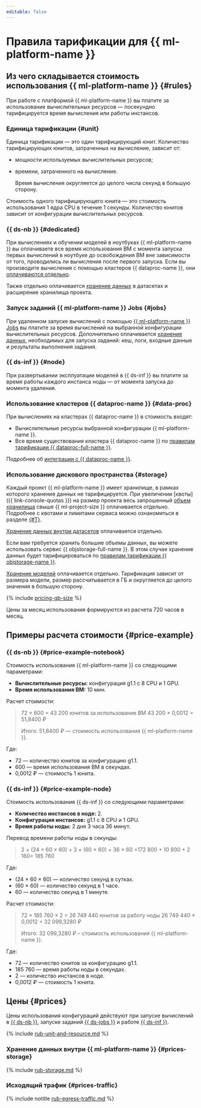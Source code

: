 ```yaml
---
editable: false
---
```


# Правила тарификации для {{ ml-platform-name }}


## Из чего складывается стоимость использования {{ ml-platform-name }} {#rules}

При работе с платформой {{ ml-platform-name }} вы платите за использование вычислительных ресурсов — посекундно тарифицируется время вычисления или работы инстансов.

### Единица тарификации {#unit}

Единица тарификации — это один тарифицирующий юнит. Количество тарифицирующих юнитов, затраченных на вычисление, зависит от:
* мощности используемых вычислительных ресурсов;
* времени, затраченного на вычисление.

  Время вычисления округляется до целого числа секунд в большую сторону.

Стоимость одного тарифицирующего юнита — это стоимость использования 1 ядра CPU в течение 1 секунды. Количество юнитов зависит от конфигурации вычислительных ресурсов.

### {{ ds-nb }} {#dedicated}

При вычислениях и обучении моделей в ноутбуках {{ ml-platform-name }} вы оплачиваете все время использования ВМ с момента запуска первых вычислений в ноутбуке до освобождения ВМ вне зависимости от того, проводились ли вычисления после первого запуска. Если вы производите вычисления с помощью кластеров {{ dataproc-name }}, они [оплачиваются отдельно](#data-proc).

Также отдельно оплачивается [хранение данных](#storage) в датасетах и расширение хранилища проекта.

### Запуск заданий {{ ml-platform-name }} Jobs {#jobs}

При удаленном запуске вычислений с помощью [{{ ml-platform-name }} Jobs](concepts/jobs/index.md) вы платите за время вычислений на выбранной конфигурации вычислительных ресурсов. Дополнительно оплачивается [хранение данных](#prices-storage), необходимых для запуска заданий: кеш, логи, входные данные и результаты выполнения задания.

### {{ ds-inf }} {#node}

При развертывании эксплуатации моделей в {{ ds-inf }} вы платите за время работы каждого инстанса ноды — от момента запуска до момента удаления. 

### Использование кластеров {{ dataproc-name }} {#data-proc}

При вычислениях на кластерах {{ dataproc-name }} в стоимость входят:
* Вычислительные ресурсы выбранной конфигурации {{ ml-platform-name }}.
* Все время существования кластера {{ dataproc-name }} по [правилам тарификации {{ dataproc-full-name }}](../data-proc/pricing.md).

Подробнее об [интеграции с {{ dataproc-name }}](concepts/data-proc.md).

### Использование дискового пространства {#storage}

Каждый проект {{ ml-platform-name }} имеет хранилище, в рамках которого хранение данных не тарифицируется. При увеличении [квоты]({{ link-console-quotas }}) на размер проекта весь запрошенный [объем хранилища](#prices-storage) свыше {{ ml-project-size }} оплачивается отдельно. Подробнее с квотами и лимитами сервиса можно ознакомиться в разделе [{#T}](concepts/limits.md).

[Хранение данных внутри датасетов](#prices-storage) оплачивается отдельно.

Если вам требуется хранить большие объемы данных, вы можете использовать сервис {{ objstorage-full-name }}. В этом случае хранение данных будет тарифицироваться по [правилам тарификации {{ objstorage-name }}](../storage/pricing.md).

[Хранение моделей](#prices-storage) оплачивается отдельно. Тарификация зависит от размера модели, размер рассчитывается в ГБ и округляется до целого значения в большую сторону. 

{% include [pricing-gb-size](../_includes/pricing-gb-size.md) %}

Цены за месяц использования формируются из расчета 720 часов в месяц.

## Примеры расчета стоимости {#price-example}

### {{ ds-nb }} {#price-example-notebook}

Стоимость использования {{ ml-platform-name }} со следующими параметрами:

* **Вычислительные ресурсы:** конфигурация g1.1 с 8 CPU и 1 GPU.
* **Время использования ВМ:** 10 мин.

Расчет стоимости:

> 72 × 600 = 43 200 юнитов за использование ВМ
> 43 200 × 0,0012 = 51,8400&nbsp;₽
>
> Итого: 51,8400&nbsp;₽ — стоимость использования {{ ml-platform-name }}.

Где:
* 72 — количество юнитов за конфигурацию g1.1.
* 600 — время использования ВМ в секундах.
* 0,0012 ₽ — стоимость 1 юнита.

### {{ ds-inf }} {#price-example-node}

Стоимость использования {{ ds-inf }} со следующими параметрами:

* **Количество инстансов в ноде:** 2.
* **Конфигурация инстансов:** g1.1 с 8 CPU и 1 GPU.
* **Время работы ноды:** 2 дня 3 часа 36 минут.

Перевод времени работы ноды в секунды:

> 2 × (24 × 60 × 60) + 3 × (60 × 60) + 36 × 60 =172 800 + 10 800 + 2 160= 185 760

Где:
* (24 × 60 × 60) — количество секунд в сутках.
* (60 × 60) — количество секунд в 1 часе.
* 60 — количество секунд в 1 минуте.

Расчет стоимости:

> 72 × 185 760 × 2 = 26 749 440 юнитов за работу ноды
> 26 749 440 × 0,0012 = 32 099,3280&nbsp;₽
>
> Итого: 32 099,3280&nbsp;₽ – стоимость использования {{ ml-platform-name }}.

Где:
* 72 — количество юнитов за конфигурацию g1.1.
* 185 760 — время работы ноды в секундах.
* 2 — количество инстансов в ноде.
* 0,0012 ₽ — стоимость 1 юнита.

## Цены {#prices}


Цены использования конфигураций действуют при запуске вычислений в [{{ ds-nb }}](concepts/project.md#mode), запуске заданий [{{ ds-jobs }}](concepts/jobs/index.md) и работе [{{ ds-inf }}](../datasphere/concepts/deploy/index.md).


{% include [rub-unit-and-resource.md](../_pricing/datasphere/rub-unit-and-resource.md) %}




### Хранение данных внутри {{ ml-platform-name }} {#prices-storage}


{% include [rub-storage.md](../_pricing/datasphere/rub-storage.md) %}




### Исходящий трафик {#prices-traffic}


{% include notitle [rub-egress-traffic.md](../_pricing/rub-egress-traffic.md) %}




